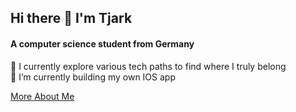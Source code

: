 ## Hi there 👋 I'm Tjark
#### A computer science student from Germany

🔭 I currently explore various tech paths to find where I truly belong  
🌱 I’m currently building my own IOS app

[More About Me](https://github.com/tjarkt)

